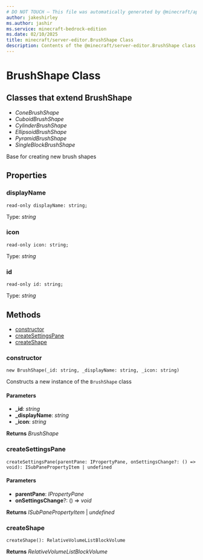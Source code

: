 ```yaml
---
# DO NOT TOUCH — This file was automatically generated by @minecraft/api-docs-generator, to report problems file an issue at https://github.com/Mojang/minecraft-scripting-libraries
author: jakeshirley
ms.author: jashir
ms.service: minecraft-bedrock-edition
ms.date: 02/10/2025
title: minecraft/server-editor.BrushShape Class
description: Contents of the @minecraft/server-editor.BrushShape class.
---
```

# BrushShape Class

## Classes that extend BrushShape
- *ConeBrushShape*
- *CuboidBrushShape*
- *CylinderBrushShape*
- *EllipsoidBrushShape*
- *PyramidBrushShape*
- *SingleBlockBrushShape*

Base for creating new brush shapes

## Properties

### **displayName**
`read-only displayName: string;`

Type: *string*

### **icon**
`read-only icon: string;`

Type: *string*

### **id**
`read-only id: string;`

Type: *string*

## Methods
- [constructor](#(constructor))
- [createSettingsPane](#createsettingspane)
- [createShape](#createshape)

### **constructor**
`
new BrushShape(_id: string, _displayName: string, _icon: string)
`

Constructs a new instance of the `BrushShape` class

#### **Parameters**
- **_id**: *string*
- **_displayName**: *string*
- **_icon**: *string*

**Returns** *BrushShape*

### **createSettingsPane**
`
createSettingsPane(parentPane: IPropertyPane, onSettingsChange?: () => void): ISubPanePropertyItem | undefined
`

#### **Parameters**
- **parentPane**: *IPropertyPane*
- **onSettingsChange**?: () => *void*

**Returns** *ISubPanePropertyItem* | *undefined*

### **createShape**
`
createShape(): RelativeVolumeListBlockVolume
`

**Returns** *RelativeVolumeListBlockVolume*
